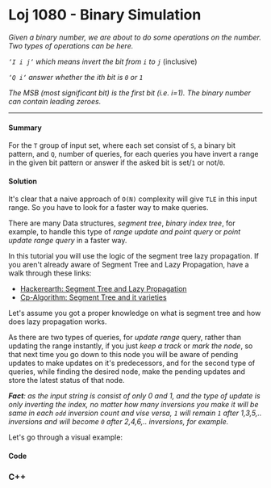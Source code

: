 # Loj 1080 - Binary Simulation

_Given a binary number, we are about to do some operations on the number. Two types of operations can be here._

_`‘I i j‘` which means invert the bit from `i` to `j`_ (inclusive)

_`‘Q i‘` answer whether the ith bit is `0` or `1`_

_The MSB (most significant bit) is the first bit (i.e. i=1). The binary number can contain leading zeroes._

---

#### Summary

For the `T` group of input set, where each set consist of `S`, a binary bit pattern, and `Q`, number of queries, for each queries you have invert a range in the given bit pattern or answer if the asked bit is set/`1` or not/`0`.

#### Solution

It's clear that a naive approach of `O(N)` complexity will give `TLE` in this input range. So you have to look for a faster way to make queries.

There are many Data structures, _segment tree_, _binary index tree_, for example, to handle this type of _range update and point query_ or _point update range query_ in a faster way.

In this tutorial you will use the logic of the segment tree lazy propagation. If you aren't already aware of Segment Tree and Lazy Propagation, have a walk through these links:

- [Hackerearth: Segment Tree and Lazy Propagation](https://www.hackerearth.com/practice/notes/segment-tree-and-lazy-propagation/)
- [Cp-Algorithm: Segment Tree and it varieties](https://cp-algorithms.com/data_structures/segment_tree.html)

Let's assume you got a proper knowledge on what is segment tree and how does lazy propagation works.

As there are two types of queries, for _update range_ query, rather than updating the range instantly, if you just _keep a track_ or _mark the node_, so that next time you go down to this node you will be aware of pending updates to make updates on it's predecessors, and for the second type of queries, while finding the desired node, make the pending updates and store the latest status of that node.

_**Fact**: as the input string is consist of only 0 and 1, and the type of update is only inverting the index, no matter how many inversions you make it will be same in each `odd` inversion count and vise versa, `1` will remain `1` after 1,3,5,.. inversions and will become `0` after 2,4,6,.. inversions, for example._

Let's go through a visual example:

#### Code

### C++

```cpp

```
